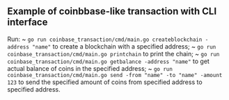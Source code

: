 ## Example of coinbbase-like transaction with CLI interface

Run: 
~ ```go run coinbase_transaction/cmd/main.go createblockchain -address "name"``` to create a blockchain with a specified address;
~ ```go run coinbase_transaction/cmd/main.go printchain``` to print the chain;
~ ```go run coinbase_transaction/cmd/main.go getbalance -address "name"``` to get actual balance of coins in the specified address;
~ ```go run coinbase_transaction/cmd/main.go send -from "name" -to "name" -amount 123``` to send the specified amount of coins from specified address to specified address.